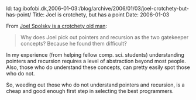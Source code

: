 Id: tag:ibofobi.dk,2006-01-03:/blog/archive/2006/01/03/joel-crotchety-but-has-point/
Title: Joel is crotchety, but has a point
Date: 2006-01-03

From [Joel Spolsky is a crotchety old man](http://www.nedbatchelder.com/blog/20060101T073856.html):

> Why does Joel pick out pointers and recursion as the two gatekeeper concepts? Because he found them difficult?

In my experience (from helping fellow comp. sci. students) understanding
pointers and recursion requires a level of abstraction beyond most people. Also,
those who do understand these concepts, can pretty easily spot those who
do not. 

So, weeding out those who do not understand pointers and recursion, is
a cheap and good enough first step in selecting the best programmers.